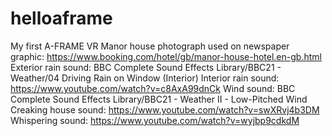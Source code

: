 # helloaframe
My first A-FRAME VR
Manor house photograph used on newspaper graphic: https://www.booking.com/hotel/gb/manor-house-hotel.en-gb.html
Exterior rain sound: BBC Complete Sound Effects Library/BBC21 - Weather/04 Driving Rain on Window (Interior)
Interior rain sound: https://www.youtube.com/watch?v=c8AxA99dnCk
Wind sound: BBC Complete Sound Effects Library/BBC21 - Weather II - Low-Pitched Wind
Creaking house sound: https://www.youtube.com/watch?v=swXRvj4b3DM
Whispering sound: https://www.youtube.com/watch?v=wyjbp9cdkdM
